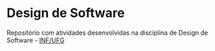 # Design de Software

Repositório com atividades desenvolvidas na disciplina de Design de Software - [INF/UFG](http://www.inf.ufg.br/)
